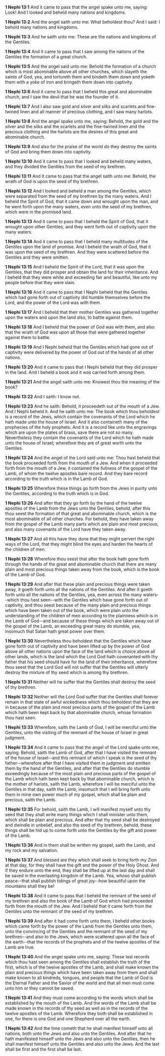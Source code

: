 **1 Nephi 13:1** And it came to pass that the angel spake unto me, saying: Look! And I looked and beheld many nations and kingdoms.

**1 Nephi 13:2** And the angel saith unto me: What beholdest thou? And I said: I behold many nations and kingdoms.

**1 Nephi 13:3** And he saith unto me: These are the nations and kingdoms of the Gentiles.

**1 Nephi 13:4** And it came to pass that I saw among the nations of the Gentiles the formation of a great church.

**1 Nephi 13:5** And the angel said unto me: Behold the formation of a church which is most abominable above all other churches, which slayeth the saints of God, yea, and tortureth them and bindeth them down and yoketh them with a yoke of iron and bringeth them down into captivity.

**1 Nephi 13:6** And it came to pass that I beheld this great and abominable church, and I saw the devil that he was the founder of it.

**1 Nephi 13:7** And I also saw gold and silver and silks and scarlets and fine-twined linen and all manner of precious clothing, and I saw many harlots.

**1 Nephi 13:8** And the angel spake unto me, saying: Behold, the gold and the silver and the silks and the scarlets and the fine-twined linen and the precious clothing and the harlots are the desires of this great and abominable church.

**1 Nephi 13:9** And also for the praise of the world do they destroy the saints of God and bring them down into captivity.

**1 Nephi 13:10** And it came to pass that I looked and beheld many waters, and they divided the Gentiles from the seed of my brethren.

**1 Nephi 13:11** And it came to pass that the angel saith unto me: Behold, the wrath of God is upon the seed of thy brethren.

**1 Nephi 13:12** And I looked and beheld a man among the Gentiles, which were separated from the seed of my brethren by the many waters. And I beheld the Spirit of God, that it came down and wrought upon the man, and he went forth upon the many waters, even unto the seed of my brethren, which were in the promised land.

**1 Nephi 13:13** And it came to pass that I beheld the Spirit of God, that it wrought upon other Gentiles, and they went forth out of captivity upon the many waters.

**1 Nephi 13:14** And it came to pass that I beheld many multitudes of the Gentiles upon the land of promise. And I beheld the wrath of God, that it was upon the seed of my brethren. And they were scattered before the Gentiles and they were smitten.

**1 Nephi 13:15** And I beheld the Spirit of the Lord, that it was upon the Gentiles, that they did prosper and obtain the land for their inheritance. And I beheld that they were white and exceeding fair and beautiful, like unto my people before that they were slain.

**1 Nephi 13:16** And it came to pass that I Nephi beheld that the Gentiles which had gone forth out of captivity did humble themselves before the Lord, and the power of the Lord was with them.

**1 Nephi 13:17** And I beheld that their mother Gentiles was gathered together upon the waters and upon the land also, to battle against them.

**1 Nephi 13:18** And I beheld that the power of God was with them, and also that the wrath of God was upon all those that were gathered together against them to battle.

**1 Nephi 13:19** And I Nephi beheld that the Gentiles which had gone out of captivity were delivered by the power of God out of the hands of all other nations.

**1 Nephi 13:20** And it came to pass that I Nephi beheld that they did prosper in the land. And I beheld a book and it was carried forth among them.

**1 Nephi 13:21** And the angel saith unto me: Knowest thou the meaning of the book?

**1 Nephi 13:22** And I saith: I know not.

**1 Nephi 13:23** And he saith: Behold, it proceedeth out of the mouth of a Jew. And I Nephi beheld it. And he saith unto me: The book which thou beholdest is a record of the Jews, which contain the covenants of the Lord which he hath made unto the house of Israel. And it also containeth many of the prophecies of the holy prophets. And it is a record like unto the engravings which are upon the plates of brass, save there are not so many. Nevertheless they contain the covenants of the Lord which he hath made unto the house of Israel; wherefore they are of great worth unto the Gentiles.

**1 Nephi 13:24** And the angel of the Lord said unto me: Thou hast beheld that the book proceeded forth from the mouth of a Jew. And when it proceeded forth from the mouth of a Jew, it contained the fullness of the gospel of the Lamb, of whom the twelve apostles bare record. And they bare record according to the truth which is in the Lamb of God.

**1 Nephi 13:25** Wherefore these things go forth from the Jews in purity unto the Gentiles, according to the truth which is in God.

**1 Nephi 13:26** And after that they go forth by the hand of the twelve apostles of the Lamb from the Jews unto the Gentiles, behold, after this thou seest the formation of that great and abominable church, which is the most abominable of all other churches. For behold, they have taken away from the gospel of the Lamb many parts which are plain and most precious; and also many covenants of the Lord have they taken away.

**1 Nephi 13:27** And all this have they done that they might pervert the right ways of the Lord, that they might blind the eyes and harden the hearts of the children of men.

**1 Nephi 13:28** Wherefore thou seest that after the book hath gone forth through the hands of the great and abominable church that there are many plain and most precious things taken away from the book, which is the book of the Lamb of God.

**1 Nephi 13:29** And after that these plain and precious things were taken away, it goeth forth unto all the nations of the Gentiles. And after it goeth forth unto all the nations of the Gentiles, yea, even across the many waters--which thou hast seen--with the Gentiles which have gone forth out of captivity, and thou seest because of the many plain and precious things which have been taken out of the book, which were plain unto the understanding of the children of men according to the plainness which is in the Lamb of God--and because of these things which are taken away out of the gospel of the Lamb, an exceeding great many do stumble, yea, insomuch that Satan hath great power over them.

**1 Nephi 13:30** Nevertheless thou beholdest that the Gentiles which have gone forth out of captivity and have been lifted up by the power of God above all other nations upon the face of the land which is choice above all other lands, which is the land which the Lord God hath covenanted with thy father that his seed should have for the land of their inheritance, wherefore thou seest that the Lord God will not suffer that the Gentiles will utterly destroy the mixture of thy seed which is among thy brethren.

**1 Nephi 13:31** Neither will he suffer that the Gentiles shall destroy the seed of thy brethren.

**1 Nephi 13:32** Neither will the Lord God suffer that the Gentiles shall forever remain in that state of awful wickedness which thou beholdest that they are in because of the plain and most precious parts of the gospel of the Lamb which hath been kept back by that abominable church, whose formation thou hast seen.

**1 Nephi 13:33** Wherefore, saith the Lamb of God, I will be merciful unto the Gentiles, unto the visiting of the remnant of the house of Israel in great judgment.

**1 Nephi 13:34** And it came to pass that the angel of the Lord spake unto me, saying: Behold, saith the Lamb of God, after that I have visited the remnant of the house of Israel--and this remnant of which I speak is the seed of thy father--wherefore after that I have visited them in judgment and smitten them by the hand of the Gentiles, and after that the Gentiles do stumble exceedingly because of the most plain and precious parts of the gospel of the Lamb which hath been kept back by that abominable church, which is the mother of harlots, saith the Lamb, wherefore I will be merciful unto the Gentiles in that day, saith the Lamb, insomuch that I will bring forth unto them in mine own power much of my gospel, which shall be plain and precious, saith the Lamb.

**1 Nephi 13:35** For behold, saith the Lamb, I will manifest myself unto thy seed that they shall write many things which I shall minister unto them, which shall be plain and precious. And after that thy seed shall be destroyed and dwindle in unbelief, and also the seed of thy brethren, behold, these things shall be hid up to come forth unto the Gentiles by the gift and power of the Lamb.

**1 Nephi 13:36** And in them shall be written my gospel, saith the Lamb, and my rock and my salvation.

**1 Nephi 13:37** And blessed are they which shall seek to bring forth my Zion at that day, for they shall have the gift and the power of the Holy Ghost. And if they endure unto the end, they shall be lifted up at the last day and shall be saved in the everlasting kingdom of the Lamb. Yea, whoso shall publish peace--that shall publish tidings of great joy--how beautiful upon the mountains shall they be!

**1 Nephi 13:38** And it came to pass that I beheld the remnant of the seed of my brethren and also the book of the Lamb of God which had proceeded forth from the mouth of the Jew. And I beheld that it came forth from the Gentiles unto the remnant of the seed of my brethren.

**1 Nephi 13:39** And after it had come forth unto them, I beheld other books which came forth by the power of the Lamb from the Gentiles unto them, unto the convincing of the Gentiles and the remnant of the seed of my brethren--and also to the Jews, which were scattered upon all the face of the earth--that the records of the prophets and of the twelve apostles of the Lamb are true.

**1 Nephi 13:40** And the angel spake unto me, saying: These last records which thou hast seen among the Gentiles shall establish the truth of the first, which is of the twelve apostles of the Lamb, and shall make known the plain and precious things which have been taken away from them and shall make known to all kindreds, tongues, and people that the Lamb of God is the Eternal Father and the Savior of the world and that all men must come unto him or they cannot be saved.

**1 Nephi 13:41** And they must come according to the words which shall be established by the mouth of the Lamb. And the words of the Lamb shall be made known in the records of thy seed as well as in the records of the twelve apostles of the Lamb. Wherefore they both shall be established in one, for there is one God and one Shepherd over all the earth.

**1 Nephi 13:42** And the time cometh that he shall manifest himself unto all nations, both unto the Jews and also unto the Gentiles. And after that he hath manifested himself unto the Jews and also unto the Gentiles, then he shall manifest himself unto the Gentiles and also unto the Jews. And the last shall be first and the first shall be last.

